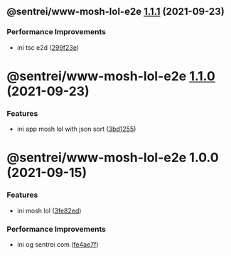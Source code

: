## @sentrei/www-mosh-lol-e2e [1.1.1](https://github.com/sentrei/sentrei/compare/@sentrei/www-mosh-lol-e2e@1.1.0...@sentrei/www-mosh-lol-e2e@1.1.1) (2021-09-23)

### Performance Improvements

- ini tsc e2d ([299f23e](https://github.com/sentrei/sentrei/commit/299f23e4bc09c199ec375ac894f3e8d6709a94be))

# @sentrei/www-mosh-lol-e2e [1.1.0](https://github.com/sentrei/sentrei/compare/@sentrei/www-mosh-lol-e2e@1.0.0...@sentrei/www-mosh-lol-e2e@1.1.0) (2021-09-23)

### Features

- ini app mosh lol with json sort ([3bd1255](https://github.com/sentrei/sentrei/commit/3bd12550f6f1a2be250c0497c665e79e9d1ecd88))

# @sentrei/www-mosh-lol-e2e 1.0.0 (2021-09-15)

### Features

- ini mosh lol ([3fe82ed](https://github.com/sentrei/sentrei/commit/3fe82edce9d55582cf1ca449e880f857b55f7ac9))

### Performance Improvements

- ini og sentrei com ([fe4ae7f](https://github.com/sentrei/sentrei/commit/fe4ae7f7cb4607645b7bea13f04b9fcbf88ddcd6))

